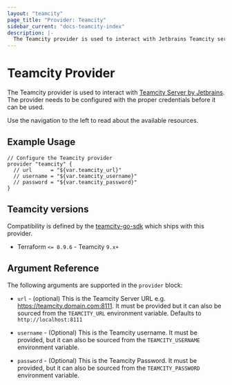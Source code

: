 ```yaml
---
layout: "teamcity"
page_title: "Provider: Teamcity"
sidebar_current: "docs-teamcity-index"
description: |-
  The Teamcity provider is used to interact with Jetbrains Teamcity services. The provider needs to be configured with the proper credentials before it can be used.
---
```


# Teamcity Provider

The Teamcity provider is used to interact with
[Teamcity Server by Jetbrains](https://www.jetbrains.com/teamcity/). The provider needs
to be configured with the proper credentials before it can be used.

Use the navigation to the left to read about the available resources.

## Example Usage

```hcl
// Configure the Teamcity provider
provider "teamcity" {
  // url      = "${var.teamcity_url}"
  // username = "${var.teamcity_username}"
  // password = "${var.teamcity_password}"
}
```
## Teamcity versions
Compatibility is defined by the [teamcity-go-sdk](https://github.com/Cardfree/teamcity-go-sdk) which ships with this provider.
* Terraform `<= 0.9.6` - Teamcity `9.x+`


## Argument Reference

The following arguments are supported in the `provider` block:

* `url` - (optional) This is the Teamcity Server URL e.g. https://teamcity.domain.com:8111.
  It must be provided but it can also be sourced from the `TEAMCITY_URL` environment variable.
  Defaults to `http://localhost:8111`

* `username` - (Optional) This is the Teamcity username. It must be provided, but
  it can also be sourced from the `TEAMCITY_USERNAME` environment variable.

* `password` - (Optional) This is the Teamcity Password. It must be provided, but
  it can also be sourced from the `TEAMCITY_PASSWORD` environment variable.

